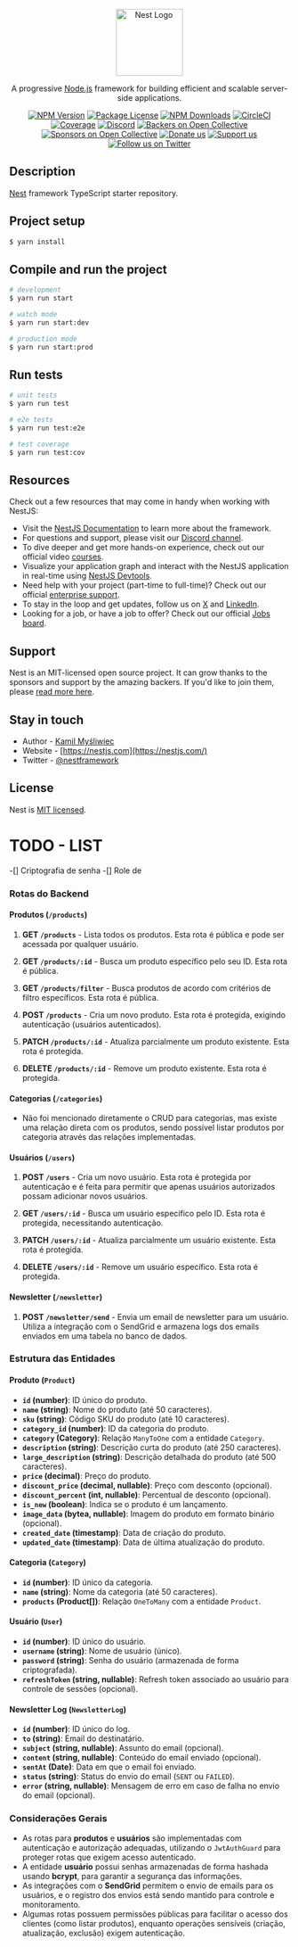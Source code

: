 <p align="center">
  <a href="http://nestjs.com/" target="blank"><img src="https://nestjs.com/img/logo-small.svg" width="120" alt="Nest Logo" /></a>
</p>

[circleci-image]: https://img.shields.io/circleci/build/github/nestjs/nest/master?token=abc123def456
[circleci-url]: https://circleci.com/gh/nestjs/nest

  <p align="center">A progressive <a href="http://nodejs.org" target="_blank">Node.js</a> framework for building efficient and scalable server-side applications.</p>
    <p align="center">
<a href="https://www.npmjs.com/~nestjscore" target="_blank"><img src="https://img.shields.io/npm/v/@nestjs/core.svg" alt="NPM Version" /></a>
<a href="https://www.npmjs.com/~nestjscore" target="_blank"><img src="https://img.shields.io/npm/l/@nestjs/core.svg" alt="Package License" /></a>
<a href="https://www.npmjs.com/~nestjscore" target="_blank"><img src="https://img.shields.io/npm/dm/@nestjs/common.svg" alt="NPM Downloads" /></a>
<a href="https://circleci.com/gh/nestjs/nest" target="_blank"><img src="https://img.shields.io/circleci/build/github/nestjs/nest/master" alt="CircleCI" /></a>
<a href="https://coveralls.io/github/nestjs/nest?branch=master" target="_blank"><img src="https://coveralls.io/repos/github/nestjs/nest/badge.svg?branch=master#9" alt="Coverage" /></a>
<a href="https://discord.gg/G7Qnnhy" target="_blank"><img src="https://img.shields.io/badge/discord-online-brightgreen.svg" alt="Discord"/></a>
<a href="https://opencollective.com/nest#backer" target="_blank"><img src="https://opencollective.com/nest/backers/badge.svg" alt="Backers on Open Collective" /></a>
<a href="https://opencollective.com/nest#sponsor" target="_blank"><img src="https://opencollective.com/nest/sponsors/badge.svg" alt="Sponsors on Open Collective" /></a>
  <a href="https://paypal.me/kamilmysliwiec" target="_blank"><img src="https://img.shields.io/badge/Donate-PayPal-ff3f59.svg" alt="Donate us"/></a>
    <a href="https://opencollective.com/nest#sponsor"  target="_blank"><img src="https://img.shields.io/badge/Support%20us-Open%20Collective-41B883.svg" alt="Support us"></a>
  <a href="https://twitter.com/nestframework" target="_blank"><img src="https://img.shields.io/twitter/follow/nestframework.svg?style=social&label=Follow" alt="Follow us on Twitter"></a>
</p>
  <!--[![Backers on Open Collective](https://opencollective.com/nest/backers/badge.svg)](https://opencollective.com/nest#backer)
  [![Sponsors on Open Collective](https://opencollective.com/nest/sponsors/badge.svg)](https://opencollective.com/nest#sponsor)-->

## Description

[Nest](https://github.com/nestjs/nest) framework TypeScript starter repository.

## Project setup

```bash
$ yarn install
```

## Compile and run the project

```bash
# development
$ yarn run start

# watch mode
$ yarn run start:dev

# production mode
$ yarn run start:prod
```

## Run tests

```bash
# unit tests
$ yarn run test

# e2e tests
$ yarn run test:e2e

# test coverage
$ yarn run test:cov
```

## Resources

Check out a few resources that may come in handy when working with NestJS:

- Visit the [NestJS Documentation](https://docs.nestjs.com) to learn more about the framework.
- For questions and support, please visit our [Discord channel](https://discord.gg/G7Qnnhy).
- To dive deeper and get more hands-on experience, check out our official video [courses](https://courses.nestjs.com/).
- Visualize your application graph and interact with the NestJS application in real-time using [NestJS Devtools](https://devtools.nestjs.com).
- Need help with your project (part-time to full-time)? Check out our official [enterprise support](https://enterprise.nestjs.com).
- To stay in the loop and get updates, follow us on [X](https://x.com/nestframework) and [LinkedIn](https://linkedin.com/company/nestjs).
- Looking for a job, or have a job to offer? Check out our official [Jobs board](https://jobs.nestjs.com).

## Support

Nest is an MIT-licensed open source project. It can grow thanks to the sponsors and support by the amazing backers. If you'd like to join them, please [read more here](https://docs.nestjs.com/support).

## Stay in touch

- Author - [Kamil Myśliwiec](https://twitter.com/kammysliwiec)
- Website - [https://nestjs.com](https://nestjs.com/)
- Twitter - [@nestframework](https://twitter.com/nestframework)

## License

Nest is [MIT licensed](https://github.com/nestjs/nest/blob/master/LICENSE).

# TODO - LIST

-[] Criptografia de senha
-[] Role de

### Rotas do Backend

#### **Produtos (`/products`)**

1. **GET `/products`** - Lista todos os produtos. Esta rota é pública e pode ser acessada por qualquer usuário.
2. **GET `/products/:id`** - Busca um produto específico pelo seu ID. Esta rota é pública.

3. **GET `/products/filter`** - Busca produtos de acordo com critérios de filtro específicos. Esta rota é pública.

4. **POST `/products`** - Cria um novo produto. Esta rota é protegida, exigindo autenticação (usuários autenticados).

5. **PATCH `/products/:id`** - Atualiza parcialmente um produto existente. Esta rota é protegida.

6. **DELETE `/products/:id`** - Remove um produto existente. Esta rota é protegida.

#### **Categorias (`/categories`)**

- Não foi mencionado diretamente o CRUD para categorias, mas existe uma relação direta com os produtos, sendo possível listar produtos por categoria através das relações implementadas.

#### **Usuários (`/users`)**

1. **POST `/users`** - Cria um novo usuário. Esta rota é protegida por autenticação e é feita para permitir que apenas usuários autorizados possam adicionar novos usuários.
2. **GET `/users/:id`** - Busca um usuário específico pelo ID. Esta rota é protegida, necessitando autenticação.

3. **PATCH `/users/:id`** - Atualiza parcialmente um usuário existente. Esta rota é protegida.

4. **DELETE `/users/:id`** - Remove um usuário específico. Esta rota é protegida.

#### **Newsletter (`/newsletter`)**

1. **POST `/newsletter/send`** - Envia um email de newsletter para um usuário. Utiliza a integração com o SendGrid e armazena logs dos emails enviados em uma tabela no banco de dados.

### Estrutura das Entidades

#### **Produto (`Product`)**

- **`id` (number)**: ID único do produto.
- **`name` (string)**: Nome do produto (até 50 caracteres).
- **`sku` (string)**: Código SKU do produto (até 10 caracteres).
- **`category_id` (number)**: ID da categoria do produto.
- **`category` (Category)**: Relação `ManyToOne` com a entidade `Category`.
- **`description` (string)**: Descrição curta do produto (até 250 caracteres).
- **`large_description` (string)**: Descrição detalhada do produto (até 500 caracteres).
- **`price` (decimal)**: Preço do produto.
- **`discount_price` (decimal, nullable)**: Preço com desconto (opcional).
- **`discount_percent` (int, nullable)**: Percentual de desconto (opcional).
- **`is_new` (boolean)**: Indica se o produto é um lançamento.
- **`image_data` (bytea, nullable)**: Imagem do produto em formato binário (opcional).
- **`created_date` (timestamp)**: Data de criação do produto.
- **`updated_date` (timestamp)**: Data de última atualização do produto.

#### **Categoria (`Category`)**

- **`id` (number)**: ID único da categoria.
- **`name` (string)**: Nome da categoria (até 50 caracteres).
- **`products` (Product[])**: Relação `OneToMany` com a entidade `Product`.

#### **Usuário (`User`)**

- **`id` (number)**: ID único do usuário.
- **`username` (string)**: Nome de usuário (único).
- **`password` (string)**: Senha do usuário (armazenada de forma criptografada).
- **`refreshToken` (string, nullable)**: Refresh token associado ao usuário para controle de sessões (opcional).

#### **Newsletter Log (`NewsletterLog`)**

- **`id` (number)**: ID único do log.
- **`to` (string)**: Email do destinatário.
- **`subject` (string, nullable)**: Assunto do email (opcional).
- **`content` (string, nullable)**: Conteúdo do email enviado (opcional).
- **`sentAt` (Date)**: Data em que o email foi enviado.
- **`status` (string)**: Status do envio do email (`SENT` ou `FAILED`).
- **`error` (string, nullable)**: Mensagem de erro em caso de falha no envio do email (opcional).

### Considerações Gerais

- As rotas para **produtos** e **usuários** são implementadas com autenticação e autorização adequadas, utilizando o `JwtAuthGuard` para proteger rotas que exigem acesso autenticado.
- A entidade **usuário** possui senhas armazenadas de forma hashada usando **bcrypt**, para garantir a segurança das informações.
- As integrações com o **SendGrid** permitem o envio de emails para os usuários, e o registro dos envios está sendo mantido para controle e monitoramento.
- Algumas rotas possuem permissões públicas para facilitar o acesso dos clientes (como listar produtos), enquanto operações sensíveis (criação, atualização, exclusão) exigem autenticação.
